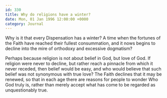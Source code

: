 ```yaml
---
id: 330
title: Why do religions have a winter?
date: Mon, 01 Jan 1996 12:00:00 +0000
category: Journal
---
```


Why is it that every Dispensation has a winter?  A time when the
fortunes of the Faith have reached their fullest consummation, and it
nows begins to decline into the mire of orthodoxy and excessive
dogmatism?

Perhaps because religion is not about belief in God, but love of God.
If religion were never to decline, but rather reach a pinnacle from
which it never receded, then belief would be easy, and who would believe
that such belief was not synonymous with true love?  The Faith declines
that it may be renewed, so that in each age there are reasons for people
to wonder Who God truly is, rather than merely accept what has come to
be regarded as unquestionably true.


